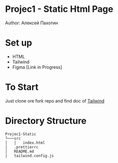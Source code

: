 # Projec1 - Static Html Page
Author: Алексей Пахотин
# Set up

- HTML
- Tailwind
- Figma [Link in Progress]

# To Start

Just clone ore fork repo and find doc of [Tailwind](https://tailwindcss.com/docs/installation/play-cdn)

# Directory Structure

```
Projec1-Static
└───src
│   │   index.html
|   .prettierrc
│   README.md
|   tailwind.config.js
```
